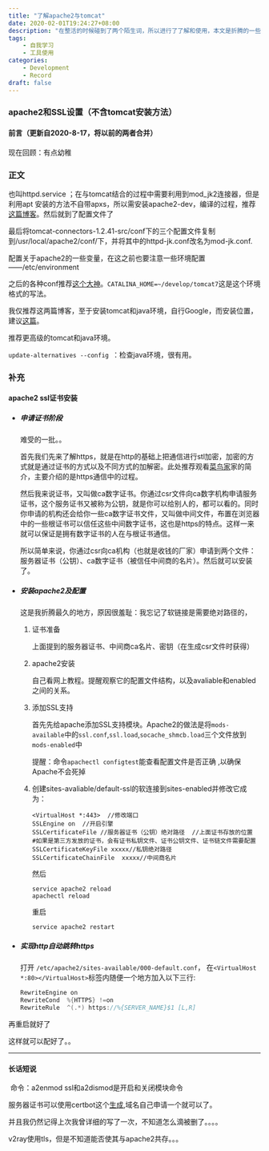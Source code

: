 ```yaml
---
title: "了解apache2与tomcat"
date: 2020-02-01T19:24:27+08:00
description: "在整活的时候碰到了两个陌生词，所以进行了了解和使用，本文是折腾的一些记录"
tags: 
    - 自我学习
    - 工具使用
categories:
    - Development
    - Record
draft: false
---
```


### apache2和SSL设置（不含tomcat安装方法）

#### 前言（更新自2020-8-17，将以前的两者合并）

现在回顾：有点幼稚

### 正文

也叫httpd.service ；在与tomcat结合的过程中需要利用到mod_jk2连接器，但是利用apt 安装的方法不自带apxs，所以需安装apache2-dev，编译的过程，推荐[这篇博客](https://www.jianshu.com/p/b62aca3c516b)。然后就到了配置文件了

最后将tomcat-connectors-1.2.41-src/conf下的三个配置文件复制到/usr/local/apache2/conf/下，并将其中的httpd-jk.conf改名为mod-jk.conf.

配置关于apache2的一些变量，在这之前也要注意一些环境配置——/etc/environment

之后的各种conf推荐[这个大神](https://blog.csdn.net/u011726984/article/details/51226662)。`CATALINA_HOME=~/develop/tomcat7`这是这个环境格式的写法。

我仅推荐这两篇博客，至于安装tomcat和java环境，自行Google，而安装位置，建议[这篇](https://blog.csdn.net/aqxin/article/details/48324377)。

推荐更高级的tomcat和java环境。

`update-alternatives --config `：检查java环境，很有用。

<!--more-->

### 补充

#### apache2 ssl证书安装



- ##### 申请证书阶段

  难受的一批。。

  首先我们先来了解https，就是在http的基础上把通信进行stl加密，加密的方式就是通过证书的方式以及不同方式的加解密。此处推荐观看[菜鸟家]('https://www.runoob.com/w3cnote/https-ssl-intro.html')家的简介，主要介绍的是https通信中的过程。

  然后我来说证书，又叫做ca数字证书。你通过csr文件向ca数字机构申请服务证书，这个服务证书又被称为公钥，就是你可以给别人的，都可以看的。同时你申请的机构还会给你一些ca数字证书文件，又叫做中间文件，布置在浏览器中的一些根证书可以信任这些中间数字证书，这也是https的特点。这样一来就可以保证是拥有数字证书的人在与根证书通信。

  所以简单来说，你通过csr向ca机构（也就是收钱的厂家）申请到两个文件：服务器证书（公钥）、ca数字证书（被信任中间商的名片）。然后就可以安装了。

- ##### 安装apache2及配置

  这是我折腾最久的地方，原因很羞耻：我忘记了软链接是需要绝对路径的，

  1. 证书准备

     上面提到的服务器证书、中间商ca名片、密钥（在生成csr文件时获得）

  2. apache2安装

     自己看网上教程。提醒观察它的配置文件结构，以及avaliable和enabled之间的关系。

  3. 添加SSL支持

     首先先给apache添加SSL支持模块。Apache2的做法是将`mods-available`中的`ssl.conf`,`ssl.load`,`socache_shmcb.load`三个文件放到`mods-enabled`中

     提醒：命令`apachectl configtest`能查看配置文件是否正确 ,以确保Apache不会死掉

  4. 创建sites-avaliable/default-ssl的软连接到sites-enabled并修改它成为：

     ```
     <VirtualHost *:443>  //修改端口
     SSLEngine on  //开启引擎
     SSLCertificateFile //服务器证书（公钥）绝对路径  //上面证书存放的位置
     #如果是第三方发放的证书，会有证书私钥文件、证书公钥文件、证书链文件需要配置
     SSLCertificateKeyFile xxxxx//私钥绝对路径
     SSLCertificateChainFile  xxxxx//中间商名片
     ```

     然后

     ```undefined
     service apache2 reload
     apachectl reload
     ```

     重启

     `service apache2 restart`

- ##### 实现http自动跳转https

  打开 `/etc/apache2/sites-available/000-default.conf`，
  在`<VirtualHost *:80></VirtualHost>`标签内随便一个地方加入以下三行:

  ```csharp
  RewriteEngine on
  RewriteCond  %{HTTPS} !=on
  RewriteRule  ^(.*) https://%{SERVER_NAME}$1 [L,R]
  ```

再重启就好了

这样就可以配好了。。

-------- ------------ ----------------

#### 长话短说

​		命令：a2enmod ssl和a2dismod是开启和关闭模块命令

服务器证书可以使用certbot这个[生成](https://certbot.eff.org/),域名自己申请一个就可以了。

并且我仍然记得上次我曾详细的写了一次，不知道怎么滴被删了。。。。

v2ray使用tls，但是不知道能否使其与apache2共存。。。
